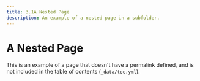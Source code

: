 ```yaml
---
title: 3.1A Nested Page
description: An example of a nested page in a subfolder.
---
```


# A Nested Page

This is an example of a page that doesn't have a permalink defined, and
is not included in the table of contents (`_data/toc.yml`).
